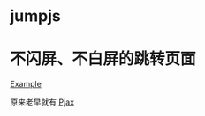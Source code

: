 # jumpjs

# 不闪屏、不白屏的跳转页面
[Example](https://deng-hb.github.io/jumpjs/a.html)


原来老早就有
[Pjax](https://github.com/defunkt/jquery-pjax)
